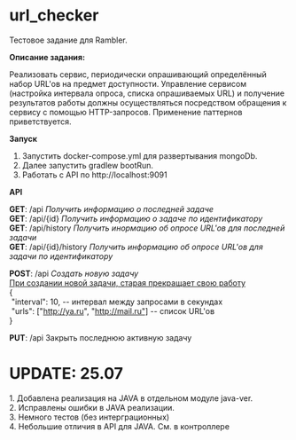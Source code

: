 # url_checker
Тестовое задание для Rambler.

<b>Описание задания:</b>

Реализовать сервис, периодически опрашивающий определённый набор URL'ов на предмет доступности. 
Управление сервисом (настройка интервала опроса, списка опрашиваемых URL) 
и получение результатов работы должны осуществляться посредством обращения к сервису с помощью HTTP-запросов. 
Применение паттернов приветствуется.

<b>Запуск</b>

1. Запустить docker-compose.yml для развертывания mongoDb.<br>
2. Далее запустить gradlew bootRun. 
3. Работать с API по http://localhost:9091 

<b>API</b>

<b>GET</b>: /api              <i>  Получить информацию о последней задаче</i><br>
<b>GET</b>: /api/{id}         <i>  Получить информацию о задаче по идентификатору</i><br>
<b>GET</b>: /api/history      <i>  Получить инормацию об опросе URL'ов для последней задачи</i><br>
<b>GET</b>: /api/{id}/history <i>  Получить информацию об опросе URL'ов для задачи по идентификатору</i><br>

<b>POST</b>: /api  <i>Создать новую задачу</i><br>
<u>При создании новой задачи, старая прекращает свою работу</u><br>
{<br>
	&nbsp;"interval": 10, -- интервал между запросами в секундах<br>
	&nbsp;"urls": ["http://ya.ru", "http://mail.ru"] -- список URL'ов<br>
}<br>

<b>PUT</b>: /api Закрыть последнюю активную задачу

<h1><b>UPDATE: 25.07</b><br></h1>
1. Добавлена реализация на JAVA в отдельном модуле java-ver.<br>
2. Исправлены ошибки в JAVA реализации.<br>
3. Немного тестов (без интерграционных)<br>
4. Небольшие отличия в API для JAVA. См. в контроллере<br>

